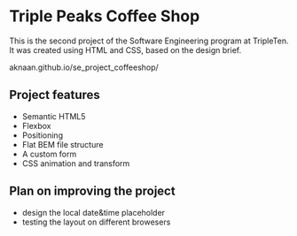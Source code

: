 # Triple Peaks Coffee Shop

This is the second project of the Software Engineering program at TripleTen. It was created using HTML and CSS, based on the design brief.

aknaan.github.io/se_project_coffeeshop/
## Project features

- Semantic HTML5
- Flexbox
- Positioning
- Flat BEM file structure
- A custom form
- CSS animation and transform

## Plan on improving the project

- design the local date&time placeholder
- testing the layout on different browesers
